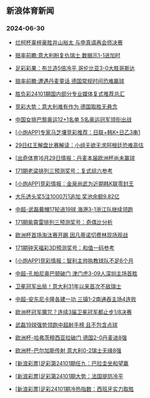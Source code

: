## 新浪体育新闻 
### 2024-06-30

+ [烂柯杯辜梓豪胜井山裕太 与申真谞再会师决赛](https://sports.sina.com.cn/go/2024-06-29/doc-incakyec3466434.shtml)

+ [赔率前瞻:意大利盼复仇瑞士 数据示1-1进加时](https://sports.sina.com.cn/l/2024-06-29/doc-incakayp3840363.shtml)

+ [足彩彩果：布兰造5倍冷平 哥伦比亚3-0大胜哥斯达](https://sports.sina.com.cn/l/2024-06-29/doc-incakayp3852734.shtml)

+ [赔率前瞻:遭遇丹麦童话 德国常规时间恐难赢球](https://sports.sina.com.cn/l/2024-06-29/doc-incakayu5451831.shtml)

+ [胜负彩24101期国内部分专业媒体复式推荐总汇](https://sports.sina.com.cn/l/2024-06-29/doc-incakihs5368829.shtml)

+ [竞彩大势：意大利难有作为 德国取胜无悬念](https://sports.sina.com.cn/l/2024-06-29/doc-incakayp3857009.shtml)

+ [中国女排巴黎奥运12+1名单 5名奥运冠军领衔出战](https://sports.sina.com.cn/others/volleyball/2024-06-29/doc-incakyek5071461.shtml)

+ [[小炮APP]专家马芝壤竞彩推荐：日联+韩K+日乙3串1](https://sports.sina.com.cn/l/2024-06-29/doc-incakihs5382738.shtml)

+ [29日红王解盘比赛解读：小组无欲无求阿根廷恐难高估](https://sports.sina.com.cn/l/2024-06-29/doc-incakyec3464024.shtml)

+ [[出奇体育]6月29日情报：丹麦本届欧洲杯尚未赢球](https://sports.sina.com.cn/l/2024-06-29/doc-incaktwn5182966.shtml)

+ [171期老梁排列三预测奖号：复式组六参考](https://sports.sina.com.cn/l/2024-06-29/doc-incaktwn5179680.shtml)

+ [[小炮APP]竞彩情报：金泉尚武为近期韩K联零封王](https://sports.sina.com.cn/l/2024-06-29/doc-incakihs5350791.shtml)

+ [大乐透头奖5注1000万1追加 奖池余额9.82亿](https://sports.sina.com.cn/l/2024-06-29/doc-incamkue4881942.shtml)

+ [中超-武磊戴帽17轮进19球 海港3-1浙江队继续领跑](https://sports.sina.com.cn/china/j/2024-06-29/doc-incamktx3262506.shtml)

+ [171期紫霄雷排列三预测奖号：奇偶比分析](https://sports.sina.com.cn/l/2024-06-29/doc-incaktwf3567294.shtml)

+ [欧洲杯首场淘汰赛开踢 因凡蒂诺切费林现场观战](https://sports.sina.com.cn/global/europe/2024-06-30/doc-incamrae0264706.shtml)

+ [171期钟天福彩3D预测奖号：和值一码参考](https://sports.sina.com.cn/l/2024-06-29/doc-incaktwn5177398.shtml)

+ [[小炮APP]竞彩情报：智利主帅执教球队不足6个月](https://sports.sina.com.cn/l/2024-06-29/doc-incakihm3751117.shtml)

+ [中超-孔帕尼奥巴顿破门 津门虎3-09人深圳主场首胜](https://sports.sina.com.cn/china/j/2024-06-29/doc-incamkue4874758.shtml)

+ [卫冕冠军出局！意大利31年以来首次不敌瑞士](https://sports.sina.com.cn/global/europe/2024-06-30/doc-incamvka0150777.shtml)

+ [中超-安东尼卡隆各建一功 三镇1-2南通吞主场4连败](https://sports.sina.com.cn/china/j/2024-06-29/doc-incamkue4873762.shtml)

+ [欧洲杯冠军魔咒？连续3届卫冕冠军都止步1/8决赛](https://sports.sina.com.cn/global/europe/2024-06-30/doc-incamviy4655321.shtml)

+ [武磊19球强势领跑中超射手榜 且不包含点球](https://sports.sina.com.cn/china/j/2024-06-29/doc-incamkue4887817.shtml)

+ [欧洲杯-哈弗茨穆西亚拉破门 德国2-0丹麦进8强](https://sports.sina.com.cn/global/germany/2024-06-30/doc-incanfxu4444204.shtml)

+ [欧洲杯-巴尔加斯传射 意大利0-2瑞士无缘8强](https://sports.sina.com.cn/g/seriea/2024-06-30/doc-incanfxv9939395.shtml)

+ [[新浪彩票]足彩第24101期任九：巴拉圭坐和望赢](https://sports.sina.com.cn/l/2024-06-30/doc-incanfxv9945381.shtml)

+ [[新浪彩票]足彩第24101期大势：法国提防冷平](https://sports.sina.com.cn/l/2024-06-30/doc-incanfxu4448220.shtml)

+ [[新浪彩票]足彩24101期冷热指数：西班牙实力取胜](https://sports.sina.com.cn/l/2024-06-30/doc-incannft9815513.shtml)


